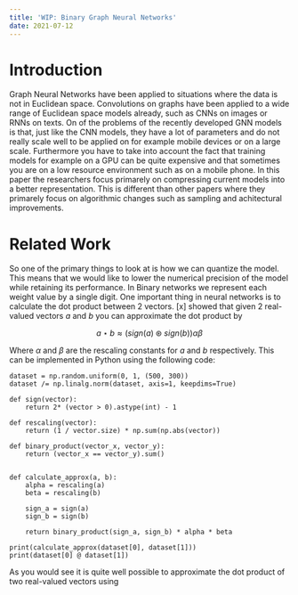 ```yaml
---
title: 'WIP: Binary Graph Neural Networks'
date: 2021-07-12
---
```


Introduction
======

Graph Neural Networks have been applied to situations where the data is not in Euclidean space. Convolutions on graphs
have been applied to a wide range of Euclidean space models already, such as CNNs on images or RNNs on texts. On of the 
problems of the recently developed GNN models is that, just like the CNN models, they have a lot of parameters and do not 
really scale well to be applied on for example mobile devices or on a large scale. Furthermore you have to take into 
account the fact that training models for example on a GPU can be quite expensive and that sometimes you are on a low 
resource environment such as on a mobile phone. In this paper the researchers focus primarely on compressing current models
into a better representation. This is different than other papers where they primarely focus on algorithmic changes such
as sampling and achitectural improvements. 


Related Work
=======

So one of the primary things to look at is how we can quantize the model. This means that we would like to lower the numerical
precision of the model while retaining its performance. In Binary networks we represent each weight value by a single digit. 
One important thing in neural networks is to calculate the dot product between 2 vectors. [x] showed that given 2 real-valued
vectors $a$ and $b$ you can approximate the dot product by

$$
a \star b \approx (sign(a) \circledast sign(b)) \alpha \beta
$$

Where $\alpha$ and $\beta$ are the rescaling constants for $a$ and $b$ respectively. This can be implemented in Python
using the following code:

```
dataset = np.random.uniform(0, 1, (500, 300))
dataset /= np.linalg.norm(dataset, axis=1, keepdims=True)

def sign(vector):
    return 2* (vector > 0).astype(int) - 1

def rescaling(vector):
    return (1 / vector.size) * np.sum(np.abs(vector))

def binary_product(vector_x, vector_y):
    return (vector_x == vector_y).sum()


def calculate_approx(a, b):
    alpha = rescaling(a)
    beta = rescaling(b)

    sign_a = sign(a)
    sign_b = sign(b)

    return binary_product(sign_a, sign_b) * alpha * beta

print(calculate_approx(dataset[0], dataset[1]))
print(dataset[0] @ dataset[1])
```

As you would see it is quite well possible to approximate the dot product of two real-valued vectors using 


